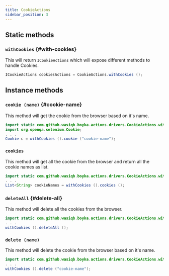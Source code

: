 ```yaml
---
title: CookieActions
sidebar_position: 3
---
```


## Static methods

### `withCookies` {#with-cookies}

This will return `ICookieActions` which will expose different methods to handle Cookies.

```java
ICookieActions cookiesActions = CookieActions.withCookies ();
```

## Instance methods

### `cookie (name)` {#cookie-name}

This method will get the cookie from the browser based on it's name.

```java
import static com.github.wasiqb.boyka.actions.drivers.CookieActions.withCookies;
import org.openqa.selenium.Cookie;
. . .
Cookie c = withCookies ().cookie ("cookie-name");
```

### `cookies`

This method will get all the cookie from the browser and return all the cookie names as list.

```java
import static com.github.wasiqb.boyka.actions.drivers.CookieActions.withCookies;
. . .
List<String> cookieNames = withCookies ().cookies ();
```

### `deleteAll` {#delete-all}

This method will delete all the cookies from the browser.

```java
import static com.github.wasiqb.boyka.actions.drivers.CookieActions.withCookies;
. . .
withCookies ().deleteAll ();
```

### `delete (name)`

This method will delete the cookie from the browser based on it's name.

```java
import static com.github.wasiqb.boyka.actions.drivers.CookieActions.withCookies;
. . .
withCookies ().delete ("cookie-name");
```

